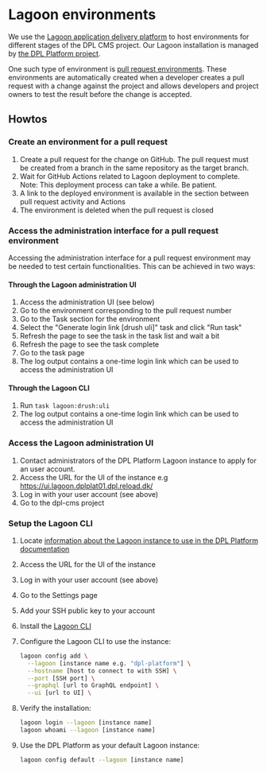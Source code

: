 # Lagoon environments

We use the [Lagoon application delivery platform](https://docs.lagoon.sh/) to
host environments for different stages of the DPL CMS project. Our Lagoon
installation is managed by [the DPL Platform project](https://github.com/danskernesdigitalebibliotek/dpl-platform/).

One such type of environment is [pull request environments](https://docs.lagoon.sh/using-lagoon-advanced/workflows/#pull-requests).
These environments are automatically created when a developer creates a pull
request with a change against the project and allows developers and project
owners to test the result before the change is accepted.

## Howtos

### Create an environment for a pull request

1. Create a pull request for the change on GitHub. The pull request must be
   created from a branch in the same repository as the target branch.
2. Wait for GitHub Actions related to Lagoon deployment to complete. Note: This
   deployment process can take a while. Be patient.
3. A link to the deployed environment is available in the section between pull
   request activity and Actions
4. The environment is deleted when the pull request is closed

### Access the administration interface for a pull request environment

Accessing the administration interface for a pull request environment may be
needed to test certain functionalities. This can be achieved in two ways:

#### Through the Lagoon administration UI

1. Access the administration UI (see below)
2. Go to the environment corresponding to the pull request number
3. Go to the Task section for the environment
4. Select the "Generate login link [drush uli]" task and click "Run task"
5. Refresh the page to see the task in the task list and wait a bit
6. Refresh the page to see the task complete
7. Go to the task page
8. The log output contains a one-time login link which can be used to access
   the administration UI

#### Through the Lagoon CLI

1. Run `task lagoon:drush:uli`
2. The log output contains a one-time login link which can be used to access
   the administration UI

### Access the Lagoon administration UI

1. Contact administrators of the DPL Platform Lagoon instance to apply for an
   user account.
2. Access the URL for the UI of the instance e.g <https://ui.lagoon.dplplat01.dpl.reload.dk/>
3. Log in with your user account (see above)
4. Go to the dpl-cms project

### Setup the Lagoon CLI

1. Locate [information about the Lagoon instance to use in the DPL Platform
   documentation](https://github.com/danskernesdigitalebibliotek/dpl-platform/blob/main/documentation/platform-environments.md)
2. Access the URL for the UI of the instance
3. Log in with your user account (see above)
4. Go to the Settings page
5. Add your SSH public key to your account
6. Install the [Lagoon CLI](https://uselagoon.github.io/lagoon-cli/)
7. Configure the Lagoon CLI to use the instance:

   ```sh
   lagoon config add \
     --lagoon [instance name e.g. "dpl-platform"] \
     --hostname [host to connect to with SSH] \
     --port [SSH port] \
     --graphql [url to GraphQL endpoint] \
     --ui [url to UI] \
   ```

8. Verify the installation:

   ```sh
   lagoon login --lagoon [instance name]
   lagoon whoami --lagoon [instance name]
   ```

9. Use the DPL Platform as your default Lagoon instance:

   ```sh
   lagoon config default --lagoon [instance name]
   ```

